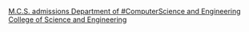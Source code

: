 [M.C.S. admissions   Department of #ComputerScience and Engineering   College of Science and Engineering](https://qi.tc/qi/114077)